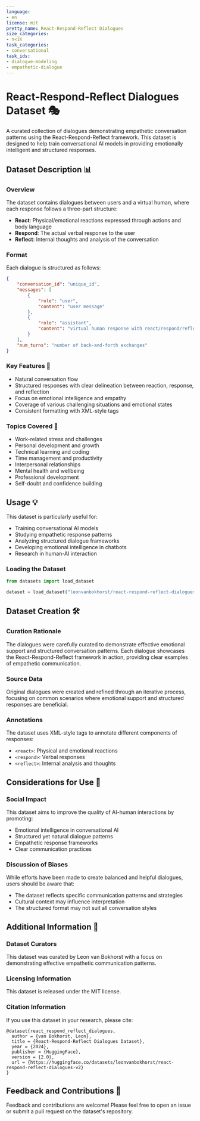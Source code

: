 ```yaml
---
language:
- en
license: mit
pretty_name: React-Respond-Reflect Dialogues
size_categories:
- n<1K
task_categories:
- conversational
task_ids:
- dialogue-modeling
- empathetic-dialogue
---
```


# React-Respond-Reflect Dialogues Dataset 🎭

A curated collection of dialogues demonstrating empathetic conversation patterns using the React-Respond-Reflect framework. This dataset is designed to help train conversational AI models in providing emotionally intelligent and structured responses.

## Dataset Description 📊

### Overview
The dataset contains dialogues between users and a virtual human, where each response follows a three-part structure:
- **React**: Physical/emotional reactions expressed through actions and body language
- **Respond**: The actual verbal response to the user
- **Reflect**: Internal thoughts and analysis of the conversation

### Format
Each dialogue is structured as follows:
```json
{
    "conversation_id": "unique_id",
    "messages": [
        {
            "role": "user",
            "content": "user message"
        },
        {
            "role": "assistant",
            "content": "virtual human response with react/respond/reflect tags"
        }
    ],
    "num_turns": "number of back-and-forth exchanges"
}
```

### Key Features 🌟
- Natural conversation flow
- Structured responses with clear delineation between reaction, response, and reflection
- Focus on emotional intelligence and empathy
- Coverage of various challenging situations and emotional states
- Consistent formatting with XML-style tags

### Topics Covered 📝
- Work-related stress and challenges
- Personal development and growth
- Technical learning and coding
- Time management and productivity
- Interpersonal relationships
- Mental health and wellbeing
- Professional development
- Self-doubt and confidence building

## Usage 💡

This dataset is particularly useful for:
- Training conversational AI models
- Studying empathetic response patterns
- Analyzing structured dialogue frameworks
- Developing emotional intelligence in chatbots
- Research in human-AI interaction

### Loading the Dataset
```python
from datasets import load_dataset

dataset = load_dataset("leonvanbokhorst/react-respond-reflect-dialogues-v2")
```

## Dataset Creation 🛠️

### Curation Rationale
The dialogues were carefully curated to demonstrate effective emotional support and structured conversation patterns. Each dialogue showcases the React-Respond-Reflect framework in action, providing clear examples of empathetic communication.

### Source Data
Original dialogues were created and refined through an iterative process, focusing on common scenarios where emotional support and structured responses are beneficial.

### Annotations
The dataset uses XML-style tags to annotate different components of responses:
- `<react>`: Physical and emotional reactions
- `<respond>`: Verbal responses
- `<reflect>`: Internal analysis and thoughts

## Considerations for Use 🤔

### Social Impact
This dataset aims to improve the quality of AI-human interactions by promoting:
- Emotional intelligence in conversational AI
- Structured yet natural dialogue patterns
- Empathetic response frameworks
- Clear communication practices

### Discussion of Biases
While efforts have been made to create balanced and helpful dialogues, users should be aware that:
- The dataset reflects specific communication patterns and strategies
- Cultural context may influence interpretation
- The structured format may not suit all conversation styles

## Additional Information 📌

### Dataset Curators
This dataset was curated by Leon van Bokhorst with a focus on demonstrating effective empathetic communication patterns.

### Licensing Information
This dataset is released under the MIT license.

### Citation Information
If you use this dataset in your research, please cite:
```
@dataset{react_respond_reflect_dialogues,
  author = {van Bokhorst, Leon},
  title = {React-Respond-Reflect Dialogues Dataset},
  year = {2024},
  publisher = {HuggingFace},
  version = {2.0},
  url = {https://huggingface.co/datasets/leonvanbokhorst/react-respond-reflect-dialogues-v2}
}
```

## Feedback and Contributions 🤝
Feedback and contributions are welcome! Please feel free to open an issue or submit a pull request on the dataset's repository. 